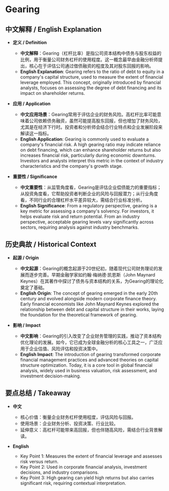 # Gearing

## 中文解释 / English Explanation

* **定义 / Definition**  
  - **中文解释**：Gearing（杠杆比率）是指公司资本结构中债务与股东权益的比例，用于衡量公司财务杠杆的使用程度。这一概念最早由金融分析师提出，核心在于评估公司通过借债融资的程度及其对股东回报的影响。  
  - **English Explanation**: Gearing refers to the ratio of debt to equity in a company's capital structure, used to measure the extent of financial leverage employed. This concept, originally introduced by financial analysts, focuses on assessing the degree of debt financing and its impact on shareholder returns.

* **应用 / Application**  
  - **中文应用场景**：Gearing常用于评估企业的财务风险。高杠杆比率可能意味着公司依赖债务融资，虽然可能提高股东回报，但也增加了财务风险，尤其是在经济下行时。投资者和分析师会结合行业特点和企业发展阶段来解读这一指标。  
  - **English Application**: Gearing is commonly used to evaluate a company's financial risk. A high gearing ratio may indicate reliance on debt financing, which can enhance shareholder returns but also increases financial risk, particularly during economic downturns. Investors and analysts interpret this metric in the context of industry characteristics and the company's growth stage.

* **重要性 / Significance**  
  - **中文重要性**：从监管角度看，Gearing是评估企业偿债能力的重要指标；从投资角度看，它帮助投资者判断企业的风险与回报潜力；从行业角度看，不同行业的合理杠杆水平差异较大，需结合行业标准分析。  
  - **English Significance**: From a regulatory perspective, gearing is a key metric for assessing a company's solvency. For investors, it helps evaluate risk and return potential. From an industry perspective, acceptable gearing levels vary significantly across sectors, requiring analysis against industry benchmarks.

## 历史典故 / Historical Context

* **起源 / Origin**  
  - **中文起源**：Gearing的概念起源于20世纪初，随着现代公司财务理论的发展而逐步完善。早期金融学家如约翰·梅纳德·凯恩斯（John Maynard Keynes）在其著作中探讨了债务与资本结构的关系，为Gearing的理论化奠定了基础。  
  - **English Origin**: The concept of gearing emerged in the early 20th century and evolved alongside modern corporate finance theory. Early financial economists like John Maynard Keynes explored the relationship between debt and capital structure in their works, laying the foundation for the theoretical framework of gearing.

* **影响 / Impact**  
  - **中文影响**：Gearing的引入改变了企业财务管理的实践，推动了资本结构优化理论的发展。如今，它已成为全球金融分析的核心工具之一，广泛应用于企业估值、风险评估和投资决策中。  
  - **English Impact**: The introduction of gearing transformed corporate financial management practices and advanced theories on capital structure optimization. Today, it is a core tool in global financial analysis, widely used in business valuation, risk assessment, and investment decision-making.

## 要点总结 / Takeaway

* **中文**  
  - 核心价值：衡量企业财务杠杆使用程度，评估风险与回报。  
  - 使用场景：企业财务分析、投资决策、行业比较。  
  - 延伸意义：高杠杆可能带来高回报，但也伴随高风险，需结合行业背景解读。  

* **English**  
  - Key Point 1: Measures the extent of financial leverage and assesses risk versus return.  
  - Key Point 2: Used in corporate financial analysis, investment decisions, and industry comparisons.  
  - Key Point 3: High gearing can yield high returns but also carries significant risk, requiring contextual interpretation.